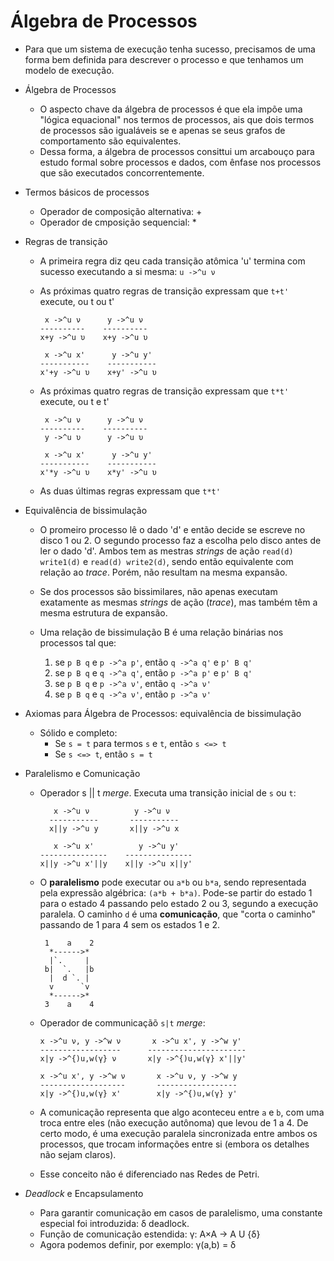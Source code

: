 Álgebra de Processos
=====================

- Para que um sistema de execução tenha sucesso, precisamos de uma forma bem
  definida para descrever o processo e que tenhamos um modelo de execução.

- Álgebra de Processos
  - O aspecto chave da álgebra de processos é que ela impõe uma "lógica
    equacional" nos termos de processos, ais que dois termos de processos são
    igualáveis se e apenas se seus grafos de comportamento são equivalentes.
  - Dessa forma, a álgebra de processos consittui um arcabouço para estudo
    formal sobre processos e dados, com ênfase nos processos que são executados
    concorrentemente.

- Termos básicos de processos
  - Operador de composição alternativa: +
  - Operador de cmposição sequencial: *

- Regras de transição
  - A primeira regra diz qeu cada transição atômica 'u' termina com sucesso
    executando a si mesma: `u ->^u ν`

  - As próximas quatro regras de transição expressam que `t+t'` execute,
    ou t ou t'
    ```
     x ->^u ν      y ->^u ν
    ----------    ----------
    x+y ->^u υ    x+y ->^u υ

     x ->^u x'      y ->^u y'
    -----------    -----------
    x'+y ->^u υ    x+y' ->^u υ
    ```

  - As próximas quatro regras de transição expressam que `t*t'` execute,
    ou t e t'
    ```
     x ->^u ν      y ->^u ν
    ----------    ----------
     y ->^u υ      y ->^u υ

     x ->^u x'      y ->^u y'
    -----------    -----------
    x'*y ->^u υ    x*y' ->^u υ
    ```

  - As duas últimas regras expressam que `t*t'`

- Equivalência de bissimulação
  - O promeiro processo lê o dado 'd' e então decide se escreve no disco 1 ou 2.
    O segundo processo faz a escolha pelo disco antes de ler o dado 'd'. Ambos
    tem as mestras *strings* de ação `read(d) write1(d)` e `read(d) write2(d)`,
    sendo então equivalente com relação ao *trace*. Porém, não resultam na mesma
    expansão.

  - Se dos processos são bissimilares, não apenas executam exatamente as mesmas
    *strings* de ação (*trace*), mas também têm a mesma estrutura de expansão.

  - Uma relação de bissimulação B é uma relação binárias nos processos tal que:
    1. se `p B q` e `p ->^a p'`, então `q ->^a q'` e `p' B q'`
    2. se `p B q` e `q ->^a q'`, então `p ->^a p'` e `p' B q'`
    3. se `p B q` e `p ->^a ν'`, então `q ->^a ν'`
    4. se `p B q` e `q ->^a ν'`, então `p ->^a ν'`

- Axiomas para Álgebra de Processos: equivalência de bissimulação
  - Sólido e completo:
    - Se `s = t` para termos `s` e `t`, então `s <=> t`
    - Se `s <=> t`, então `s = t`

- Paralelismo e Comunicação
  - Operador s || t *merge*. Executa uma transição inicial de `s` ou `t`:
    ```
       x ->^u ν          y ->^u ν
      -----------       -----------
      x||y ->^u y       x||y ->^u x

       x ->^u x'          y ->^u y'
    ---------------    ---------------
    x||y ->^u x'||y    x||y ->^u x||y'
    ```

  - O **paralelismo** pode executar ou `a*b` ou `b*a`, sendo representada pela
    expressão algébrica: `(a*b + b*a)`. Pode-se partir do estado 1 para o estado
    4 passando pelo estado 2 ou 3, segundo a execução paralela. O caminho `d`
    é uma **comunicação**, que "corta o caminho" passando de 1 para 4 sem os
    estados 1 e 2.
    ```
     1    a    2
      *------>*
      |`.     |
     b|  `.   |b
      |  d `. |
      v      `v
      *------>*
     3    a    4
    ```

  - Operador de communicaçãõ `s|t` *merge*:
    ```
    x ->^u ν, y ->^w ν       x ->^u x', y ->^w y'
    ------------------      ----------------------
    x|y ->^{)u,w(γ} ν       x|y ->^{)u,w(γ} x'||y'

    x ->^u x', y ->^w ν       x ->^u ν, y ->^w y
    -------------------       ------------------
    x|y ->^{)u,w(γ} x'        x|y ->^{)u,w(γ} y'
    ```

  - A comunicação representa que algo aconteceu entre `a` e `b`, com uma troca
    entre eles (não execução autônoma) que levou de 1 a 4. De certo modo, é uma
    execução paralela sincronizada entre ambos os processos, que trocam
    informações entre si (embora os detalhes não sejam claros).

  - Esse conceito não é diferenciado nas Redes de Petri.

- *Deadlock* e Encapsulamento
  - Para garantir comunicação em casos de paralelismo, uma constante especial
    foi introduzida: δ deadlock.
  - Função de comunicação estendida: γ: A×A -> A U {δ}
  - Agora podemos definir, por exemplo: γ(a,b) = δ
